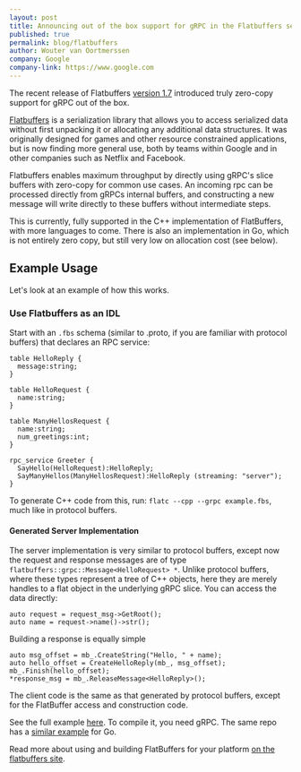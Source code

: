 ```yaml
---
layout: post
title: Announcing out of the box support for gRPC in the Flatbuffers serializaton library.
published: true
permalink: blog/flatbuffers
author: Wouter van Oortmerssen
company: Google
company-link: https://www.google.com
---
```


The recent release of Flatbuffers [version 1.7](https://github.com/google/flatbuffers/releases) introduced truly zero-copy support for gRPC out of the box. 

[Flatbuffers](https://google.github.io/flatbuffers/) is a serialization library that allows you to access serialized data without first unpacking it or allocating any 
additional data structures. It was originally designed for games and other resource constrained applications, but is now finding more general use, both by teams within Google and in other companies such as Netflix and Facebook.

<!--more-->

Flatbuffers enables maximum throughput by directly using gRPC's slice buffers with zero-copy for common use cases. An incoming rpc can be processed directly from gRPCs internal buffers, and constructing a new message will write directly to these buffers without intermediate steps.

This is currently, fully supported in the C++ implementation of FlatBuffers, with more languages to come. There is also an implementation in Go, which is not entirely zero copy, but still very low on allocation cost (see below).


## Example Usage
Let's look at an example of how this works. 

### Use Flatbuffers as an IDL
Start with an `.fbs` schema (similar to .proto, if you are familiar with protocol buffers) that declares an RPC service: 

```
table HelloReply {
  message:string;
}

table HelloRequest {
  name:string;
}

table ManyHellosRequest {
  name:string;
  num_greetings:int;
}

rpc_service Greeter {
  SayHello(HelloRequest):HelloReply;
  SayManyHellos(ManyHellosRequest):HelloReply (streaming: "server");
}
```

To generate C++ code from this, run: `flatc --cpp --grpc example.fbs`, much like in protocol buffers.

#### Generated Server Implementation
The server implementation is very similar to protocol buffers, except now the request and response messages are of type `flatbuffers::grpc::Message<HelloRequest> *`. 
Unlike protocol buffers, where these types represent a tree of C++ objects, here they are merely handles to a flat object in the underlying gRPC slice. You can access the data directly:

```
auto request = request_msg->GetRoot();
auto name = request->name()->str();
```

Building a response is equally simple
```
auto msg_offset = mb_.CreateString("Hello, " + name);
auto hello_offset = CreateHelloReply(mb_, msg_offset);
mb_.Finish(hello_offset);
*response_msg = mb_.ReleaseMessage<HelloReply>();
```

The client code is the same as that generated by protocol buffers, except for the FlatBuffer access and construction code.


See the full example [here](https://github.com/google/flatbuffers/tree/master/grpc/samples/greeter). To compile it, you need gRPC. 
The same repo has a [similar example](https://github.com/google/flatbuffers/blob/master/grpc/tests/go_test.go) for Go.

Read more about using and building FlatBuffers for your platform [on the flatbuffers site](https://google.github.io/flatbuffers/).
